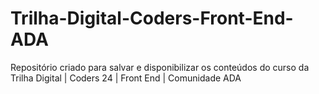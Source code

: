 # Trilha-Digital-Coders-Front-End-ADA
Repositório criado para salvar e disponibilizar os conteúdos do curso da Trilha Digital | Coders 24 | Front End | Comunidade ADA
